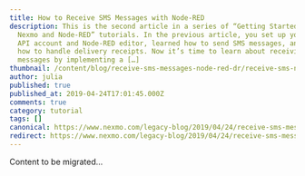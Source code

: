 ```yaml
---
title: How to Receive SMS Messages with Node-RED
description: This is the second article in a series of “Getting Started with
  Nexmo and Node-RED” tutorials. In the previous article, you set up your Vonage
  API account and Node-RED editor, learned how to send SMS messages, and learned
  how to handle delivery receipts. Now it’s time to learn about receiving SMS
  messages by implementing a […]
thumbnail: /content/blog/receive-sms-messages-node-red-dr/receive-sms-node-red.png
author: julia
published: true
published_at: 2019-04-24T17:01:45.000Z
comments: true
category: tutorial
tags: []
canonical: https://www.nexmo.com/legacy-blog/2019/04/24/receive-sms-messages-node-red-dr
redirect: https://www.nexmo.com/legacy-blog/2019/04/24/receive-sms-messages-node-red-dr
---
```


Content to be migrated...

